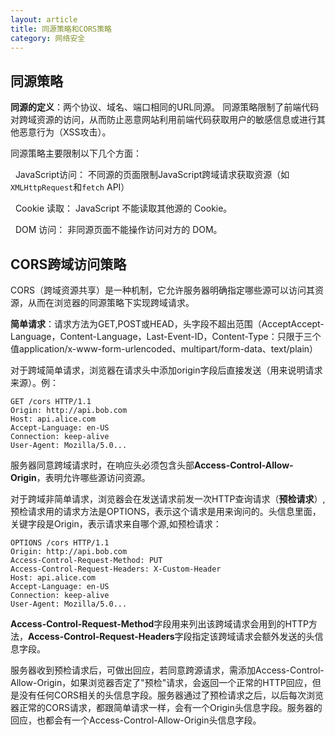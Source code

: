 ```yaml
---
layout: article
title: 同源策略和CORS策略
category: 网络安全
---
```


## 同源策略
**同源的定义**：两个协议、域名、端口相同的URL同源。
同源策略限制了前端代码对跨域资源的访问，从而防止恶意网站利用前端代码获取用户的敏感信息或进行其他恶意行为（XSS攻击）。

同源策略主要限制以下几个方面：

&nbsp;&nbsp;JavaScript访问： 不同源的页面限制JavaScript跨域请求获取资源（如`XMLHttpRequest`和`fetch` API）

&nbsp;&nbsp;Cookie 读取： JavaScript 不能读取其他源的 Cookie。

&nbsp;&nbsp;DOM 访问： 非同源页面不能操作访问对方的 DOM。

## CORS跨域访问策略
CORS（跨域资源共享）是一种机制，它允许服务器明确指定哪些源可以访问其资源，从而在浏览器的同源策略下实现跨域请求。

**简单请求**：请求方法为GET,POST或HEAD，头字段不超出范围（AcceptAccept-Language，Content-Language，Last-Event-ID，Content-Type：只限于三个值application/x-www-form-urlencoded、multipart/form-data、text/plain）

对于跨域简单请求，浏览器在请求头中添加origin字段后直接发送（用来说明请求来源）。例：
```
GET /cors HTTP/1.1
Origin: http://api.bob.com
Host: api.alice.com
Accept-Language: en-US
Connection: keep-alive
User-Agent: Mozilla/5.0...
```
服务器同意跨域请求时，在响应头必须包含头部**Access-Control-Allow-Origin**，表明允许哪些源访问资源。

对于跨域非简单请求，浏览器会在发送请求前发一次HTTP查询请求（**预检请求**）,预检请求用的请求方法是OPTIONS，表示这个请求是用来询问的。头信息里面，关键字段是Origin，表示请求来自哪个源,如预检请求：
```
OPTIONS /cors HTTP/1.1
Origin: http://api.bob.com
Access-Control-Request-Method: PUT
Access-Control-Request-Headers: X-Custom-Header
Host: api.alice.com
Accept-Language: en-US
Connection: keep-alive
User-Agent: Mozilla/5.0...
```
**Access-Control-Request-Method**字段用来列出该跨域请求会用到的HTTP方法，**Access-Control-Request-Headers**字段指定该跨域请求会额外发送的头信息字段。

服务器收到预检请求后，可做出回应，若同意跨源请求，需添加Access-Control-Allow-Origin，如果浏览器否定了"预检"请求，会返回一个正常的HTTP回应，但是没有任何CORS相关的头信息字段。服务器通过了预检请求之后，以后每次浏览器正常的CORS请求，都跟简单请求一样，会有一个Origin头信息字段。服务器的回应，也都会有一个Access-Control-Allow-Origin头信息字段。
